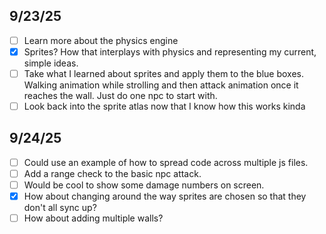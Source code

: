 ## 9/23/25

- [ ] Learn more about the physics engine
- [x] Sprites? How that interplays with physics and representing my current, simple ideas.
- [ ] Take what I learned about sprites and apply them to the blue boxes. Walking animation while strolling and then attack animation once it reaches the wall. Just do one npc to start with.
- [ ] Look back into the sprite atlas now that I know how this works kinda

## 9/24/25

- [ ] Could use an example of how to spread code across multiple js files.
- [ ] Add a range check to the basic npc attack.
- [ ] Would be cool to show some damage numbers on screen.
- [x] How about changing around the way sprites are chosen so that they don't all sync up?
- [ ] How about adding multiple walls?
